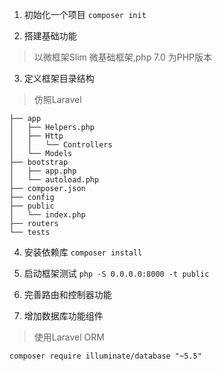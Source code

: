 1. 初始化一个项目
`composer init`

2. 搭建基础功能
>以微框架Slim 微基础框架,php 7.0 为PHP版本

3. 定义框架目录结构
>仿照Laravel

```
├── app
│   ├── Helpers.php
│   ├── Http
│   │   └── Controllers
│   └── Models
├── bootstrap
│   ├── app.php
│   └── autoload.php
├── composer.json
├── config
├── public
│   └── index.php
├── routers
└── tests
```

4. 安装依赖库
`composer install`

5. 启动框架测试
`php -S 0.0.0.0:8000 -t public`

6. 完善路由和控制器功能

7. 增加数据库功能组件
>使用Laravel ORM

`composer require illuminate/database "~5.5"`

